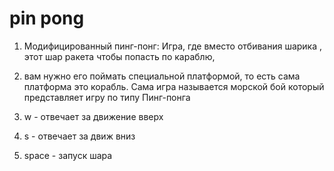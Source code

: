 # pin pong

1. Модифицированный пинг-понг: Игра, где вместо отбивания шарика , этот шар ракета чтобы попасть по караблю,

2. вам нужно его поймать специальной платформой, то есть сама платформа это корабль. Сама игра называется морской бой который представляет игру по типу Пинг-понга

3. w - отвечает за движение вверх

4. s - отвечает за движ вниз

5. space - запуск шара
 
